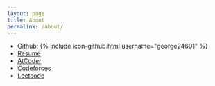 ```yaml
---
layout: page
title: About
permalink: /about/
---
```


* Github: {% include icon-github.html username="george24601" %}
* [Resume](https://github.com/george24601/interview/blob/master/resume_george.pdf) 
* [AtCoder](https://atcoder.jp/users/george24601)
* [Codeforces](https://codeforces.com/profile/george24601)
* [Leetcode](https://leetcode.com/george24601/)
